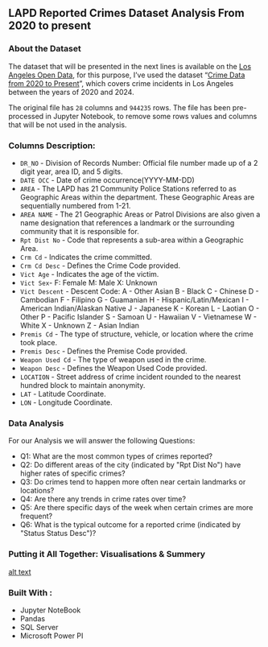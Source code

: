 ## LAPD Reported Crimes Dataset Analysis From 2020 to present

### About the Dataset
The dataset that will be presented in the next lines is available on the [Los Angeles Open Data](https://data.lacity.org/), for this purpose, I’ve used the dataset “[Crime Data from 2020 to Present](https://data.lacity.org/Public-Safety/Crime-Data-from-2020-to-Present/2nrs-mtv8/about_data)”, which covers crime incidents in Los Angeles between the years of 2020 and 2024. 

The original file has `28` columns and `944235` rows. The file has been pre-processed in Jupyter Notebook, to remove some rows values and columns that will be not used in the analysis.

### Columns Description:
*	`DR_NO` - Division of Records Number: Official file number made up of a 2 digit year, area ID, and 5 digits.
*	`DATE OCC` - Date of crime occurrence(YYYY-MM-DD)
*	`AREA` - The LAPD has 21 Community Police Stations referred to as Geographic Areas within the department. These Geographic Areas are sequentially numbered from 1-21.
*	`AREA NAME` - The 21 Geographic Areas or Patrol Divisions are also given a name designation that references a landmark or the surrounding community that it is responsible for.
*	`Rpt Dist No` - Code that represents a sub-area within a Geographic Area.
*	`Crm Cd` - Indicates the crime committed.
*	`Crm Cd Desc` - Defines the Crime Code provided.
*	`Vict Age` - Indicates the age of the victim.
*	`Vict Sex`- F: Female M: Male X: Unknown
*	`Vict Descent` - Descent Code: A - Other Asian B - Black C - Chinese D - Cambodian F - Filipino G - Guamanian H - Hispanic/Latin/Mexican I - American Indian/Alaskan Native J - Japanese K - Korean L - Laotian O - Other P - Pacific Islander S - Samoan U - Hawaiian V - Vietnamese W - White X - Unknown Z - Asian Indian
*	`Premis Cd` - The type of structure, vehicle, or location where the crime took place.
*	`Premis Desc` - Defines the Premise Code provided.
*	`Weapon Used Cd` - The type of weapon used in the crime.
*	`Weapon Desc` - Defines the Weapon Used Code provided.
*	`LOCATION` - Street address of crime incident rounded to the nearest hundred block to maintain anonymity.
*	`LAT` - Latitude Coordinate.
*	`LON` - Longitude Coordinate.


### Data Analysis
For our Analysis we will answer the following Questions:

* Q1: What are the most common types of crimes reported?
* Q2: Do different areas of the city (indicated by "Rpt Dist No") have higher rates of specific crimes?
* Q3: Do crimes tend to happen more often near certain landmarks or locations?
* Q4: Are there any trends in crime rates over time?
* Q5: Are there specific days of the week when certain crimes are more frequent?
* Q6: What is the typical outcome for a reported crime (indicated by "Status Status Desc")?


### Putting it All Together: Visualisations & Summery

[alt text](https://github.com/reomario/Data-Analysis-Projects/blob/main/LAPD%20Reported%20Crimes/LAPD%20Dashboard.PNG)

### Built With :
* Jupyter NoteBook
* Pandas
* SQL Server
* Microsoft Power PI
